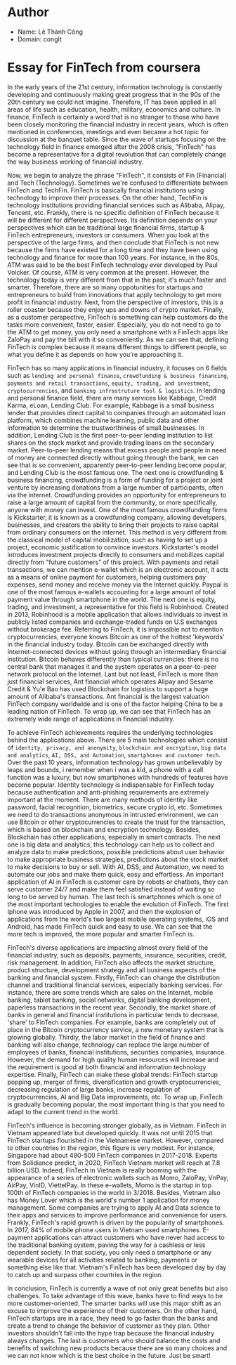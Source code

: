 # Author

-   Name: Lê Thành Công
-   Domain: conglt

# Essay for FinTech from coursera

In the early years of the 21st century, information technology is constantly developing and continuously making great progress that in the 90s of the 20th century we could not imagine. Therefore, IT has been applied in all areas of life such as education, health, military, economics and culture. In finance, FinTech is certainly a word that is no stranger to those who have been closely monitoring the financial industry in recent years, which is often mentioned in conferences, meetings and even became a hot topic for discussion at the banquet table.
Since the wave of startups focusing on the technology field in finance emerged after the 2008 crisis, "FinTech" has become a representative for a digital revolution that can completely change the way business working of financial industry.


Now, we begin to analyze the phrase "FinTech", it consists of Fin (Financial) and Tech (Technology). Sometimes we're confused to differentiate between FinTech and TechFin. FinTech is basically financial institutions using technology to improve their processes. On the other hand, TechFin is technology institutions providing financial services such as Alibaba, Alipay, Tencent, etc. Frankly, there is no specific definition of FinTech because it will be different for different perspectives. Its definition depends on your perspectives which can be traditional large financial firms, startup & FinTech entrepreneurs, investors or consumers. When you look at the perspective of the large firms, and then conclude that FinTech is not new because the firms have existed for a long time and they have been using technology and finance for more than 100 years. For instance, in the 80s, ATM was said to be the best FinTech technology ever developed by Paul Volcker. Of course, ATM is very common at the present. However, the technology today is very different from that in the past, it's much faster and smarter. Therefore, there are so many oppotunities for startups and entrepreneurs to build from innovations that apply technology to get more profit in financial industry. Next, from the perspective of investors, this is a roller coaster because they enjoy ups and downs of crypto market. Finally, as a customer perspective, FinTech is something can help customers do the tasks more convenient, faster, easier. Especially, you do not need to go to the ATM to get money, you only need a smartphone with a FinTech apps like ZaloPay and pay the bill with it so conveniently. As we can see that, defining FinTech is complex because it means different things to different people, so what you define it as depends on how you're approaching it.


FinTech has so many applications in financial industry, it focuses on 6 fields such as `lending and personal finance`, `crowdfunding & business financing`, `payments and retail transactions`, `equity, trading, and investment`, `cryptocurrencies`, and `banking infrastruture tool & logistics`. In lending and personal finance field, there are many services like Kabbage, Credit Karma, eLoan, Lending Club. For example, Kabbage is a small business lender that provides direct capital to companies through an automated loan platform, which combines machine learning, public data and other information to determine the trustworthiness of small businesses. In addition, Lending Club is the first peer-to-peer lending institution to list shares on the stock market and provide trading loans on the secondary market. Peer-to-peer lending means that excess people and people in need of money are connected directly without going through the bank, we can see that is so convenient, apparently peer-to-peer lending become popular, and Lending Club is the most famous one. The next one is crowdfunding & business financing, crowdfunding is a form of funding for a project or joint venture by increasing donations from a large number of participants, often via the internet. Crowdfunding provides an opportunity for entrepreneurs to raise a large amount of capital from the community, or more specifically, anyone with money can invest. One of the most famous crowdfunding firms is Kickstarter, it is known as a crowdfunding company, allowing developers, businesses, and creators the ability to bring their projects to raise capital from ordinary consumers on the internet. This method is very different from the classical model of capital mobilization, such as having to set up a project, economic justification to convince investors. Kickstarter's model introduces investment projects directly to consumers and mobilizes capital directly from "future customers" of this project. With payments and retail transactions, we can mention e-wallet which is an electronic account, it acts as a means of online payment for customers, helping customers pay expenses, send money and receive money via the Internet quickly. Paypal is one of the most famous e-wallets accounting for a large amount of total payment value through smartphone in the world. The next one is equity, trading, and investment, a representative for this field is Robinhood. Created in 2013, Robinhood is a mobile application that allows individuals to invest in publicly listed companies and exchange-traded funds on U.S exchanges without brokerage fee. Referring to FinTech, it is impossible not to mention cryptocurrencies, everyone knows Bitcoin as one of the hottest 'keywords' in the financial industry today. Bitcoin can be exchanged directly with Internet-connected devices without going through an intermediary financial institution. Bitcoin behaves differently than typical currencies: there is no central bank that manages it and the system operates on a peer-to-peer network protocol on the Internet. Last but not least, FinTech is more than just financial services, Ant financial which operates Alipay and Sesame Credit & Yu'e Bao has used Blockchain for logistics to support a huge amount of Alibaba's transactions. Ant financial is the largest valuation FinTech company worldwide and is one of the factor helping China to be a leading nation of FinTech. To wrap up, we can see that FinTech has an extremely wide range of applications in financial industry.


To achieve FinTech achievements requires the underlying technologies behind the applications above. There are 5 main technologies which consist of `identity, privacy, and anonymity`, `blockchain and encryption`, `big data and analytics`, `AI, DSS, and Automation`, `smartphones and customer tech`. Over the past 10 years, information technology has grown unbelievably by leaps and bounds, i remember when i was a kid, a phone with a call function was a luxury, but now smartphones with hundreds of features have become popular. Identity technology is indispensable for FinTech today because authentication and anti-phishing requirements are extremely important at the moment. There are many methods of identity like password, facial recognition, biometrics, secure crypto id, etc. Sometimes we need to do transactions anonymous in intrusted environment, we can use Bitcoin or other cryptocurrencies to create the trust for the transaction, which is based on blockchain and encryption technology. Besides, Blockchain has other applications, especially in smart contracts. The next one is big data and analytics, this technology can help us to collect and analyze data to make predictions, possible predictions about user behavior to make appropriate business strategies, predictions about the stock market to make decisions to buy or sell. With AI, DSS, and Automation, we need to automate our jobs and make them quick, easy and effortless. An important application of AI in FinTech is customer care by robots or chatbots, they can serve customer 24/7 and make them feel satisfied instead of waiting so long to be served by human. The last tech is smartphones which is one of the most important technologies to enable the evolution of FinTech. The first Iphone was introduced by Apple in 2007, and then the explosion of applications from the world's two largest mobile operating systems, iOS and Android, has made FinTech quick and easy to use. We can see that the more tech is improved, the more popular and smarter FinTech is.


FinTech's diverse applications are impacting almost every field of the financial industry, such as deposits, payments, insurance, securities, credit, risk management. In addition, FinTech also affects the market structure, product structure, development strategy and all business aspects of the banking and financial system. Firstly, FinTech can change the distribution channel and traditional financial services, especially banking services. For instance, there are some trends which are sales on the Internet, mobile banking, tablet banking, social networks, digital banking development, paperless transactions in the recent year. Secondly, the market share of banks in general and financial institutions in particular tends to decrease, 'share' to FinTech companies. For example, banks are completely out of place in the Bitcoin cryptocurrency service, a new monetary system that is growing globally. Thirdly, the labor market in the field of finance and banking will also change, technology can replace the large number of employees of banks, financial institutions, securities companies, insurance. However, the demand for high quality human resources will increase and the requirement is good at both financial and information technology expertise. Finally, FinTech can make these global trends: FinTech startup popping up, merger of firms, diversification and growth cryptocurrencies,   decreasing regulation of large banks, increase regulation of cryptocurrencies, AI and Big Data improvements, etc. To wrap up, FinTech is gradually becoming popular, the most important thing is that you need to adapt to the current trend in the world.

FinTech's influence is becoming stronger globally, as in Vietnam. FinTech in Vietnam appeared late but developed quickly. It was not until 2015 that FinTech startups flourished in the Vietnamese market. However, compared to other countries in the region, this figure is very modest. For instance, Singapore had about 490-500 FinTech companies in 2017-2018. Experts from Solidiance predict, in 2020, FinTech Vietnam market will reach at 7.8 billion USD. Indeed, FinTech in Vietnam is really booming with the appearance of a series of electronic wallets such as Momo, ZaloPay, VnPay, AirPay, VinID, ViettelPay. In these e-wallets, Momo is the startup in top 100th of FinTech companies in the world in 3/2018. Besides, Vietnam also has Money Lover which is the world's number 1 application for money management. Some companies are trying to apply AI and Data science to their apps and services to improve performance and convenience for users. Frankly, FinTech's rapid growth is driven by the popularity of smartphones. In 2017, 84% of mobile phone users in Vietnam used smartphones. E-payment applications can attract customers who have never had access to the traditional banking system, paving the way for a cashless or less dependent society. In that society, you only need a smartphone or any wearable devices for all activities related to banking, payments or something else like that. Vietnam's FinTech has been developed day by day to catch up and surpass other countries in the region.

In conclusion, FinTech is currently a wave of not only great benefits but also challenges. To take advantage of this wave, banks have to find ways to be more customer-oriented. The smarter banks will use this major shift as an excuse to improve the experience of their customers. On the other hand, FinTech startups are in a race, they need to go faster than the banks and create a trend to change the behavior of customer as they plan. Other investors shouldn’t fall into the hype trap because the financial industry always changes. The last is customers who should balance the costs and benefits of switching new products because there are so many choices and we can not know which is the best choice in the future. Just be smart!